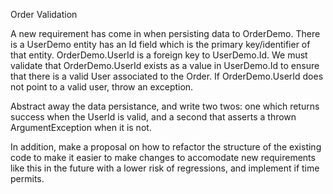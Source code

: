 Order Validation

A new requirement has come in when persisting data to OrderDemo. There is a UserDemo entity has an Id field which is the primary key/identifier of that entity.  OrderDemo.UserId is a foreign key to UserDemo.Id.  We must validate that OrderDemo.UserId exists as a value in UserDemo.Id to ensure that there is a valid User associated to the Order.  If OrderDemo.UserId does not point to a valid user, throw an exception.

Abstract away the data persistance, and write two twos: one which returns success when the UserId is valid, and a second that asserts a thrown ArgumentException when it is not.  

In addition, make a proposal on how to refactor the structure of the existing code to make it easier to make changes to accomodate new requirements like this in the future with a lower risk of regressions, and implement if time permits.
